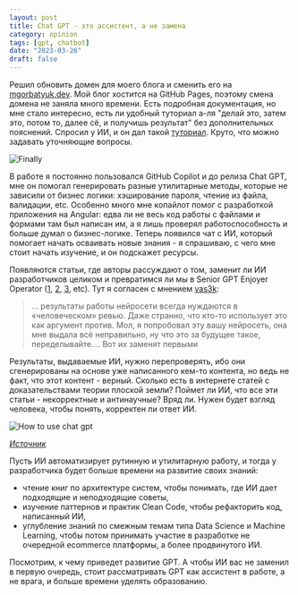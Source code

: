 ```yaml
---
layout: post
title: Chat GPT - это ассистент, а не замена
category: opinion
tags: [gpt, chatbot]
date: "2023-03-26"
draft: false
---
```


Решил обновить домен для моего блога и сменить его на [mgorbatyuk.dev](https://mgorbatyuk.dev/). Мой блог хостится на GitHub Pages, поэтому смена домена не заняла много времени. Есть подробная документация, но мне стало интересно, есть ли удобный туториал а-ля "делай это, затем это, потом то, далее сё, и получишь результат" без дополнительных пояснений. Спросил у ИИ, и он дал такой [туториал](https://maximgorbatyuk.notion.site/How-to-set-up-custom-domain-for-github-pages-1049eeb0e2c1423488436a32fc6818d3). Круто, что можно задавать уточняющие вопросы.

![Finally](/images/blog/opinion/2023-03-26/meme.png)

В работе я постоянно пользовался GitHub Copilot и до релиза Chat GPT, мне он помогал генерировать разные утилитарные методы, которые не зависили от бизнес логики: хэширование пароля, чтение из файла, валидации, etc. Особенно много мне копайлот помог с разработкой приложения на Angular: едва ли не весь код работы с файлами и формами там был написан им, а я лишь проверял работоспособность и больше думал о бизнес-логике. Теперь появился чат с ИИ, который помогает начать осваивать новые знания - я спрашиваю, с чего мне стоит начать изучение, и он подскажет ресурсы.

Появляются статьи, где авторы рассуждают о том, заменит ли ИИ разработчиков целиком и превратимся ли мы в Senior GPT Enjoyer Operator ([1](https://habr.com/ru/news/t/723724/), [2](https://habr.com/ru/post/724460/), [3](https://habr.com/ru/news/t/724756/), etc). Тут я согласен с мнением [vas3k](https://vas3k.blog/notes/chatgpt/):

> ... результаты работы нейросети всегда нуждаются в «человеческом» ревью. Даже странно, что кто-то использует это как аргумент против. Мол, я попробовал эту вашу нейросеть, она мне выдала всё неправильно, ну что это за будущее такое, переделывайте.... Вот их заменят первыми

Результаты, выдаваемые ИИ, нужно перепроверять, ибо они сгенерированы на основе уже написанного кем-то контента, но ведь не факт, что этот контент - верный. Сколько есть в интернете статей с доказательствами теории плоской земли? Поймет ли ИИ, что все эти статьи - некорректные и антинаучные? Вряд ли. Нужен будет взгляд человека, чтобы понять, корректен ли ответ ИИ.

![How to use chat gpt](/images/blog/opinion/2023-03-26/chat-gpt-how-to-use.jpg)

_[Источник](https://twitter.com/shadbush/status/1616007675145240576)_

Пусть ИИ автоматизирует рутинную и утилитарную работу, и тогда у разработчика будет больше времени на развитие своих знаний:

- чтение книг по архитектуре систем, чтобы понимать, где ИИ дает подходящие и неподходящие советы,
- изучение паттернов и практик Clean Code, чтобы рефакторить код, написанный ИИ,
- углубление знаний по смежным темам типа Data Science и Machine Learning, чтобы потом принимать участие в разработке не очередной ecommerce платформы, а более продвинутого ИИ.

Посмотрим, к чему приведет развитие GPT. А чтобы ИИ вас не заменил в первую очередь, стоит рассматривать GPT как ассистент в работе, а не врага, и больше времени уделять образованию.